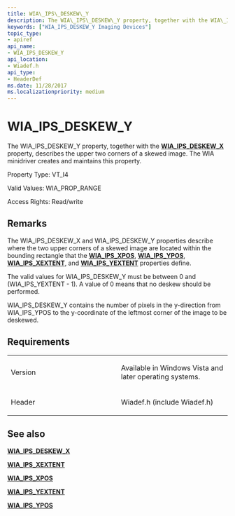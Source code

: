 ```yaml
---
title: WIA\_IPS\_DESKEW\_Y
description: The WIA\_IPS\_DESKEW\_Y property, together with the WIA\_IPS\_DESKEW\_X property, describes the upper two corners of a skewed image. The WIA minidriver creates and maintains this property.
keywords: ["WIA_IPS_DESKEW_Y Imaging Devices"]
topic_type:
- apiref
api_name:
- WIA_IPS_DESKEW_Y
api_location:
- Wiadef.h
api_type:
- HeaderDef
ms.date: 11/28/2017
ms.localizationpriority: medium
---
```


# WIA\_IPS\_DESKEW\_Y


The WIA\_IPS\_DESKEW\_Y property, together with the [**WIA\_IPS\_DESKEW\_X**](wia-ips-deskew-x.md) property, describes the upper two corners of a skewed image. The WIA minidriver creates and maintains this property.

Property Type: VT\_I4

Valid Values: WIA\_PROP\_RANGE

Access Rights: Read/write

## Remarks

The WIA\_IPS\_DESKEW\_X and WIA\_IPS\_DESKEW\_Y properties describe where the two upper corners of a skewed image are located within the bounding rectangle that the [**WIA\_IPS\_XPOS**](wia-ips-xpos.md), [**WIA\_IPS\_YPOS**](wia-ips-ypos.md), [**WIA\_IPS\_XEXTENT**](wia-ips-xextent.md), and [**WIA\_IPS\_YEXTENT**](wia-ips-yextent.md) properties define.

The valid values for WIA\_IPS\_DESKEW\_Y must be between 0 and (WIA\_IPS\_YEXTENT - 1). A value of 0 means that no deskew should be performed.

WIA\_IPS\_DESKEW\_Y contains the number of pixels in the y-direction from WIA\_IPS\_YPOS to the y-coordinate of the leftmost corner of the image to be deskewed.

## Requirements

<table>
<colgroup>
<col width="50%" />
<col width="50%" />
</colgroup>
<tbody>
<tr class="odd">
<td><p>Version</p></td>
<td><p>Available in Windows Vista and later operating systems.</p></td>
</tr>
<tr class="even">
<td><p>Header</p></td>
<td>Wiadef.h (include Wiadef.h)</td>
</tr>
</tbody>
</table>

## See also


[**WIA\_IPS\_DESKEW\_X**](wia-ips-deskew-x.md)

[**WIA\_IPS\_XEXTENT**](wia-ips-xextent.md)

[**WIA\_IPS\_XPOS**](wia-ips-xpos.md)

[**WIA\_IPS\_YEXTENT**](wia-ips-yextent.md)

[**WIA\_IPS\_YPOS**](wia-ips-ypos.md)

 

 






